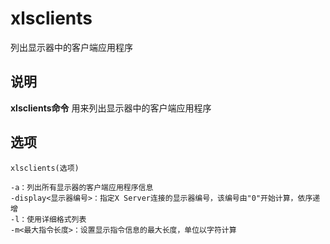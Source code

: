 xlsclients
===

列出显示器中的客户端应用程序

## 说明

**xlsclients命令** 用来列出显示器中的客户端应用程序

## 选项

```
xlsclients(选项)
```

  

```
-a：列出所有显示器的客户端应用程序信息
-display<显示器编号>：指定X Server连接的显示器编号，该编号由"0"开始计算，依序递增
-l：使用详细格式列表
-m<最大指令长度>：设置显示指令信息的最大长度，单位以字符计算
```


